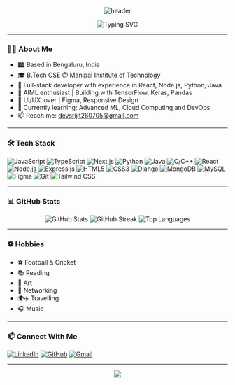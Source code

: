 <!-- Banner -->
<p align="center">
  <img src="https://capsule-render.vercel.app/api?type=waving&color=0:6a11cb,100:2575fc&height=180&section=header&text=Hi%20there,%20I'm%20Dev%20Srijit!%20👋&fontSize=36&fontAlignY=40" alt="header"/>
</p>

<p align="center">
  <img src="https://readme-typing-svg.demolab.com?font=Fira+Code&size=24&pause=1000&color=2575FC&center=true&vCenter=true&width=435&lines=Full-Stack+Developer;UI%2FUX+%7C+AIML+Enthusiast;Lifelong+Learner+%E2%9C%A8" alt="Typing SVG" />
</p>


---

### 👨‍💻 About Me

- 🏙️ Based in Bengaluru, India  
- 🎓 B.Tech CSE @ Manipal Institute of Technology  
- 💼 Full-stack developer with experience in React, Node.js, Python, Java  
- 🤖 AIML enthusiast | Building with TensorFlow, Keras, Pandas  
- 🎨 UI/UX lover | Figma, Responsive Design  
- 🌱 Currently learning: Advanced ML, Cloud Computing and DevOps  
- 📫 Reach me: [devsrijit260705@gmail.com](mailto:devsrijit260705@gmail.com)

---

### 🛠️ Tech Stack

![JavaScript](https://img.shields.io/badge/-JavaScript-black?style=flat-square&logo=javascript)
![TypeScript](https://img.shields.io/badge/-TypeScript-black?style=flat-square&logo=typescript)
![Next.js](https://img.shields.io/badge/-Next.js-black?style=flat-square&logo=next.js)
![Python](https://img.shields.io/badge/-Python-black?style=flat-square&logo=python)
![Java](https://img.shields.io/badge/-Java-black?style=flat-square&logo=java)
![C/C++](https://img.shields.io/badge/-C/C++-black?style=flat-square&logo=c)
![React](https://img.shields.io/badge/-React-black?style=flat-square&logo=react)
![Node.js](https://img.shields.io/badge/-Node.js-black?style=flat-square&logo=node.js)
![Express.js](https://img.shields.io/badge/-Express.js-black?style=flat-square&logo=express)
![HTML5](https://img.shields.io/badge/-HTML5-black?style=flat-square&logo=html5)
![CSS3](https://img.shields.io/badge/-CSS3-black?style=flat-square&logo=css3)
![Django](https://img.shields.io/badge/-Django-black?style=flat-square&logo=django)
![MongoDB](https://img.shields.io/badge/-MongoDB-black?style=flat-square&logo=mongodb)
![MySQL](https://img.shields.io/badge/-MySQL-black?style=flat-square&logo=mysql)
![Figma](https://img.shields.io/badge/-Figma-black?style=flat-square&logo=figma)
![Git](https://img.shields.io/badge/-Git-black?style=flat-square&logo=git)
![Tailwind CSS](https://img.shields.io/badge/-Tailwind%20CSS-black?style=flat-square&logo=tailwind-css)

---

### 📊 GitHub Stats

<p align="center">
  <img src="https://github-readme-stats.vercel.app/api?username=Devs7026&show_icons=true&theme=blueberry" alt="GitHub Stats"/>
  <img src="https://github-readme-streak-stats.herokuapp.com/?user=Devs7026&theme=blueberry" alt="GitHub Streak"/>
  <img src="https://github-readme-stats.vercel.app/api/top-langs/?username=Devs7026&layout=compact&theme=blueberry" alt="Top Languages"/>
</p>

---

### ⚽ Hobbies

- ⚽ Football & Cricket        
- 📚 Reading                   
- 🎨 Art  
- 🤝 Networking
- 🌍✈️ Travelling
- 🎧 Music

---

### 📫 Connect With Me

[![LinkedIn](https://img.shields.io/badge/-LinkedIn-2575FC?style=flat-square&logo=linkedin&logoColor=white)](https://linkedin.com/in/dev-srijit-7a8353295)
[![GitHub](https://img.shields.io/badge/-GitHub-333?style=flat-square&logo=github&logoColor=white)](https://github.com/Devs7026)
[![Gmail](https://img.shields.io/badge/-Gmail-EA4335?style=flat-square&logo=gmail&logoColor=white)](mailto:devsrijit260705@gmail.com)

---

<p align="center">
  <img src="https://capsule-render.vercel.app/api?type=waving&color=0:2575fc,100:6a11cb&height=120&section=footer"/>
</p>

